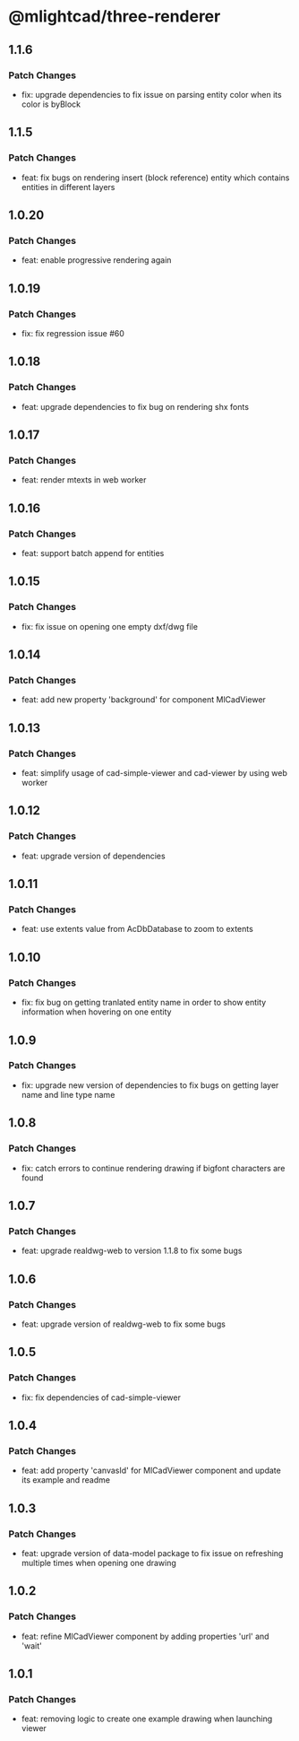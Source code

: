 # @mlightcad/three-renderer

## 1.1.6

### Patch Changes

- fix: upgrade dependencies to fix issue on parsing entity color when its color is byBlock

## 1.1.5

### Patch Changes

- feat: fix bugs on rendering insert (block reference) entity which contains entities in different layers

## 1.0.20

### Patch Changes

- feat: enable progressive rendering again

## 1.0.19

### Patch Changes

- fix: fix regression issue #60

## 1.0.18

### Patch Changes

- feat: upgrade dependencies to fix bug on rendering shx fonts

## 1.0.17

### Patch Changes

- feat: render mtexts in web worker

## 1.0.16

### Patch Changes

- feat: support batch append for entities

## 1.0.15

### Patch Changes

- fix: fix issue on opening one empty dxf/dwg file

## 1.0.14

### Patch Changes

- feat: add new property 'background' for component MlCadViewer

## 1.0.13

### Patch Changes

- feat: simplify usage of cad-simple-viewer and cad-viewer by using web worker

## 1.0.12

### Patch Changes

- feat: upgrade version of dependencies

## 1.0.11

### Patch Changes

- feat: use extents value from AcDbDatabase to zoom to extents

## 1.0.10

### Patch Changes

- fix: fix bug on getting tranlated entity name in order to show entity information when hovering on one entity

## 1.0.9

### Patch Changes

- fix: upgrade new version of dependencies to fix bugs on getting layer name and line type name

## 1.0.8

### Patch Changes

- fix: catch errors to continue rendering drawing if bigfont characters are found

## 1.0.7

### Patch Changes

- feat: upgrade realdwg-web to version 1.1.8 to fix some bugs

## 1.0.6

### Patch Changes

- feat: upgrade version of realdwg-web to fix some bugs

## 1.0.5

### Patch Changes

- fix: fix dependencies of cad-simple-viewer

## 1.0.4

### Patch Changes

- feat: add property 'canvasId' for MlCadViewer component and update its example and readme

## 1.0.3

### Patch Changes

- feat: upgrade version of data-model package to fix issue on refreshing multiple times when opening one drawing

## 1.0.2

### Patch Changes

- feat: refine MlCadViewer component by adding properties 'url' and 'wait'

## 1.0.1

### Patch Changes

- feat: removing logic to create one example drawing when launching viewer
